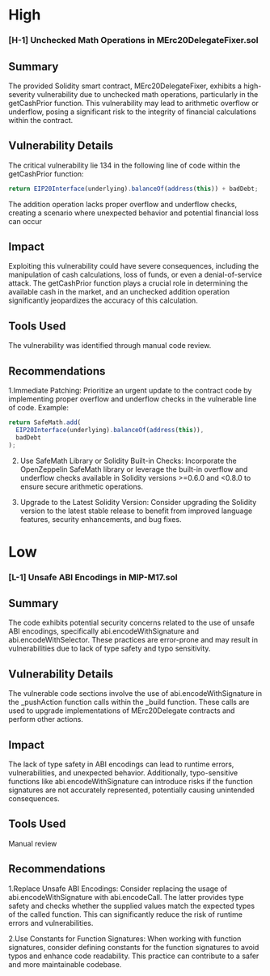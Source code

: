 # High

### [H-1] Unchecked Math Operations in MErc20DelegateFixer.sol

## Summary

The provided Solidity smart contract, MErc20DelegateFixer, exhibits a high-severity vulnerability due to unchecked math operations, particularly in the getCashPrior function. This vulnerability may lead to arithmetic overflow or underflow, posing a significant risk to the integrity of financial calculations within the contract.

## Vulnerability Details

The critical vulnerability lie 134 in the following line of code within the getCashPrior function:

```javascript
return EIP20Interface(underlying).balanceOf(address(this)) + badDebt;
```

The addition operation lacks proper overflow and underflow checks, creating a scenario where unexpected behavior and potential financial loss can occur

## Impact

Exploiting this vulnerability could have severe consequences, including the manipulation of cash calculations, loss of funds, or even a denial-of-service attack. The getCashPrior function plays a crucial role in determining the available cash in the market, and an unchecked addition operation significantly jeopardizes the accuracy of this calculation.

## Tools Used

The vulnerability was identified through manual code review.

## Recommendations

1.Immediate Patching: Prioritize an urgent update to the contract code by implementing proper overflow and underflow checks in the vulnerable line of code.
Example:

```javascript
return SafeMath.add(
  EIP20Interface(underlying).balanceOf(address(this)),
  badDebt
);
```

2. Use SafeMath Library or Solidity Built-in Checks: Incorporate the OpenZeppelin SafeMath library or leverage the built-in overflow and underflow checks available in Solidity versions >=0.6.0 and <0.8.0 to ensure secure arithmetic operations.

3. Upgrade to the Latest Solidity Version: Consider upgrading the Solidity version to the latest stable release to benefit from improved language features, security enhancements, and bug fixes.

# Low

### [L-1] Unsafe ABI Encodings in MIP-M17.sol

## Summary

The code exhibits potential security concerns related to the use of unsafe ABI encodings, specifically abi.encodeWithSignature and abi.encodeWithSelector. These practices are error-prone and may result in vulnerabilities due to lack of type safety and typo sensitivity.

## Vulnerability Details

The vulnerable code sections involve the use of abi.encodeWithSignature in the \_pushAction function calls within the \_build function. These calls are used to upgrade implementations of MErc20Delegate contracts and perform other actions.

## Impact

The lack of type safety in ABI encodings can lead to runtime errors, vulnerabilities, and unexpected behavior. Additionally, typo-sensitive functions like abi.encodeWithSignature can introduce risks if the function signatures are not accurately represented, potentially causing unintended consequences.

## Tools Used

Manual review

## Recommendations

1.Replace Unsafe ABI Encodings:
Consider replacing the usage of abi.encodeWithSignature with abi.encodeCall. The latter provides type safety and checks whether the supplied values match the expected types of the called function. This can significantly reduce the risk of runtime errors and vulnerabilities.

2.Use Constants for Function Signatures:
When working with function signatures, consider defining constants for the function signatures to avoid typos and enhance code readability. This practice can contribute to a safer and more maintainable codebase.
